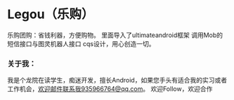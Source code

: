 # Legou（乐购）
乐购团购：省钱利器，方便购物。
里面导入了ultimateandroid框架
调用Mob的短信接口与图灵机器人接口
cqs设计，用心创造一切。
### 关于我：
我是个龙院在读学生，痴迷开发，擅长Android，如果您手头有适合我的实习或者工作机会，欢迎邮件联系我935966764@qq.com。
欢迎Follow，欢迎合作